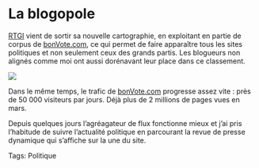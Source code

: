 # La blogopole

[RTGI](http://www.blogopole.fr/) vient de sortir sa nouvelle cartographie, en exploitant en partie de corpus de [bonVote.com](http://www.bonvote.com), ce qui permet de faire apparaître tous les sites politiques et non seulement ceux des grands partis. Les blogueurs non alignés comme moi ont aussi dorénavant leur place dans ce classement.

![](http://blog.tcrouzet.comhttps://tcrouzet.com/images_tc/200703blogop1.jpg)

Dans le même temps, le trafic de [bonVote.com](http://www.bonvote.com) progresse assez vite : près de 50 000 visiteurs par jours. Déjà plus de 2 millions de pages vues en mars.

Depuis quelques jours l’agréagateur de flux fonctionne mieux et j’ai pris l’habitude de suivre l’actualité politique en parcourant la revue de presse dynamique qui s’affiche sur la une du site.

Tags: Politique